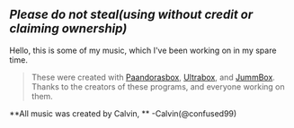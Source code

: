 ## *Please do not steal(using without credit or claiming ownership)*
Hello, this is some of my music, which I've been working on in my spare time.
> These were created with [Paandorasbox](https://paandorasbox.github.io/), [Ultrabox](https://ultraabox.github.io/), and [JummBox](https://jummb.us). 
Thanks to the creators of these programs, and everyone working on them.



**All music was created by Calvin, **
-Calvin(@confused99)